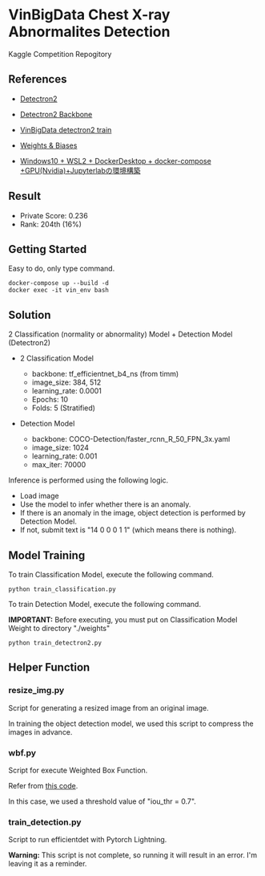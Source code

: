 # VinBigData Chest X-ray Abnormalites Detection


Kaggle Competition Repogitory


## References

- [Detectron2](https://github.com/facebookresearch/detectron2)

- [Detectron2 Backbone](https://github.com/facebookresearch/detectron2/blob/master/detectron2/model_zoo/model_zoo.py)

- [VinBigData detectron2 train](https://www.kaggle.com/corochann/vinbigdata-detectron2-train)

- [Weights & Biases](https://wandb.ai/site)

- [Windows10 + WSL2 + DockerDesktop + docker-compose +GPU(Nvidia)+Jupyterlabの環境構築](https://qiita.com/gonzou122/items/7b5e74d7c4c5f3e969af)


## Result

- Private Score: 0.236
- Rank: 204th (16%)


## Getting Started

Easy to do, only type command.

```commandline
docker-compose up --build -d
docker exec -it vin_env bash
```

## Solution

2 Classification (normality or abnormality) Model + Detection Model (Detectron2)

- 2 Classification Model
    - backbone: tf_efficientnet_b4_ns (from timm)
    - image_size: 384, 512
    - learning_rate: 0.0001
    - Epochs: 10
    - Folds: 5 (Stratified)
    

- Detection Model
    - backbone: COCO-Detection/faster_rcnn_R_50_FPN_3x.yaml
    - image_size: 1024
    - learning_rate: 0.001
    - max_iter: 70000
    
Inference is performed using the following logic.

- Load image
- Use the model to infer whether there is an anomaly.
- If there is an anomaly in the image, object detection is performed by Detection Model.
- If not, submit text is "14 0 0 0 1 1" (which means there is nothing).


## Model Training


To train Classification Model, execute the following command.

```commandline
python train_classification.py
```

To train Detection Model, execute the following command.

**IMPORTANT:** Before executing, you must put on Classification Model Weight to directory "./weights"


```commandline
python train_detectron2.py
```


## Helper Function

### resize_img.py

Script for generating a resized image from an original image.

In training the object detection model, we used this script to compress the images in advance.


### wbf.py

Script for execute Weighted Box Function.

Refer from [this code](https://www.kaggle.com/c/vinbigdata-chest-xray-abnormalities-detection/discussion/208468).

In this case, we used a threshold value of "iou_thr = 0.7".


### train_detection.py

Script to run efficientdet with Pytorch Lightning.

**Warning:** This script is not complete, so running it will result in an error. I'm leaving it as a reminder.